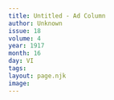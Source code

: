 ```yaml
---
title: Untitled - Ad Column
author: Unknown
issue: 18
volume: 4
year: 1917
month: 16
day: VI
tags:
layout: page.njk
image:
---
```





